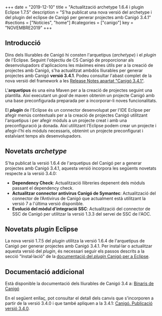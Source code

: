 +++
date        = "2019-12-10"
title       = "Actualització archetype 1.6.4 i plugin Eclipse 1.7.5"
description = "S'ha publicat una nova versió del archetype i del plugin del eclipse de Canigó per generar projectes amb Canigó 3.4.1"
#sections    = ["Notícies", "home"]
#categories  = ["canigo"]
key         = "NOVEMBRE2019"
+++

## Introducció

Dins dels lliurables de Canigó hi consten l'arquetipus (_archetype_) i el _plugin_ de l'Eclipse. Seguint l'objectiu de CS Canigó de proporcionar als desenvolupadors d'aplicacions les màximes eines útils per a la creació de projectes amb Canigó, s'ha actualitzat ambdós lliurables per generar projectes amb Canigó **versió 3.4.1**. Podeu consultar l'abast complet de la nova versió del framework a les [Release Notes apartat "Canigó 3.4.1"](/canigo-download-related/release-notes-canigo-34).

L'**arquetipus** és una eina Maven per a la creació de projectes seguint una plantilla. Així executant un _goal_ de maven obtenim un projecte Canigó amb una base preconfigurada preparada per a incorporar-li noves funcionalitats.

El **_plugin_** de l'Eclipse és un connector desenvolupat per l'IDE Eclipse per afegir menús contextuals per a la creació de projectes Canigó utilitzant l'arquetipus i per afegir mòduls a un projecte creat i amb una preconfiguració ja donada. Així utilitzant l'Eclipse podem crear un projecte i afegir-l'hi els mòduls necessaris, obtenint un projecte preconfigurat i estalviant temps als desenvolupadors.

## Novetats _archetype_

S'ha publicat la versió 1.6.4 de l'arquetipus del Canigó per a generar projectes amb Canigó 3.4.1, aquesta versió incorpora les següents novetats respecte a la versió 3.4.0:

- **Dependency Check**: Actualització llibreries depenent dels mòduls passant el dependency check.
- **Actualitzar connector antivirus Canigó de Symantec**: Actualització del connector de l’Antivirus de Canigó que actualment està utilitzant la versió 7 a l'última versió disponible.
- **Evolució del mòdul d’integració SSC**: Actualització del connector de SSC de Canigó per utilitzar la versió 1.3.3 del servei de SSC de l'AOC.

## Novetats _plugin_ Eclipse

La nova versió 1.7.5 del _plugin_ utilitza la versió 1.6.4 de l'arquetipus de Canigó per generar projectes amb Canigó 3.4.1. Per instal·lar o actualitzar aquesta versió del _plugin_, és necessari seguir els passos descrits a la secció "Instal·lació" de la [documentació del _plugin_ Canigó per a Eclipse](/canigo-download-related/plugin-canigo/).

## Documentació addicional

Està disponible la documentació dels lliurables de Canigó 3.4 a: [Binaris de Canigó](/canigo/download/)

En el següent enllaç, pot consultar el detall dels canvis que s'incorporen a partir de la versió 3.4.0 i que també apliquen a la 3.4.1: [Canigó. Publicació versió 3.4.0](/noticies/2019-03-29-actualitzacio-canigo-3_4_0).

